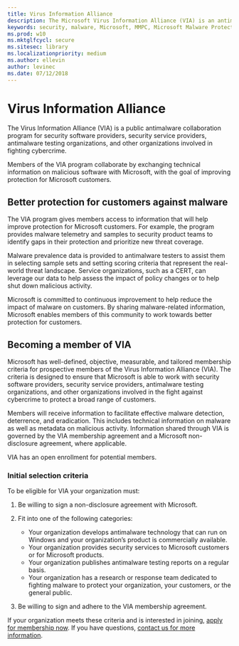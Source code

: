 ```yaml
---
title: Virus Information Alliance
description: The Microsoft Virus Information Alliance (VIA) is an antimalware collaboration program for security software and service providers, antimalware testing organizations, and other organizations involved in fighting cybercrime.
keywords: security, malware, Microsoft, MMPC, Microsoft Malware Protection Center, partners, sharing, samples, vendor exchange, CSS, alliance, WDSI
ms.prod: w10
ms.mktglfcycl: secure
ms.sitesec: library
ms.localizationpriority: medium
ms.author: ellevin
author: levinec
ms.date: 07/12/2018
---
```

# Virus Information Alliance

The Virus Information Alliance (VIA) is a public antimalware collaboration program for security software providers, security service providers, antimalware testing organizations, and other organizations involved in fighting cybercrime.

Members of the VIA program collaborate by exchanging technical information on malicious software with Microsoft, with the goal of improving protection for Microsoft customers.

## Better protection for customers against malware

The VIA program gives members access to information that will help improve protection for Microsoft customers. For example, the program provides malware telemetry and samples to security product teams to identify gaps in their protection and prioritize new threat coverage.

Malware prevalence data is provided to antimalware testers to assist them in selecting sample sets and setting scoring criteria that represent the real-world threat landscape. Service organizations, such as a CERT, can leverage our data to help assess the impact of policy changes or to help shut down malicious activity.

Microsoft is committed to continuous improvement to help reduce the impact of malware on customers. By sharing malware-related information, Microsoft enables members of this community to work towards better protection for customers.

## Becoming a member of VIA

Microsoft has well-defined, objective, measurable, and tailored membership criteria for prospective members of the Virus Information Alliance (VIA). The criteria is designed to ensure that Microsoft is able to work with security software providers, security service providers, antimalware testing organizations, and other organizations involved in the fight against cybercrime to protect a broad range of customers.

Members will receive information to facilitate effective malware detection, deterrence, and eradication. This includes technical information on malware as well as metadata on malicious activity. Information shared through VIA is governed by the VIA membership agreement and a Microsoft non-disclosure agreement, where applicable.

VIA has an open enrollment for potential members.

### Initial selection criteria

To be eligible for VIA your organization must:

1. Be willing to sign a non-disclosure agreement with Microsoft.

2. Fit into one of the following categories:
   * Your organization develops antimalware technology that can run on Windows and your organization’s product is commercially available.
   * Your organization provides security services to Microsoft customers or for Microsoft products.
   * Your organization publishes antimalware testing reports on a regular basis.
   * Your organization has a research or response team dedicated to fighting malware to protect your organization, your customers, or the general public.

3. Be willing to sign and adhere to the VIA membership agreement.

If your organization meets these criteria and is interested in joining, [apply for membership now](https://www.microsoft.com/en-us/wdsi/alliances/apply-alliance-membership). If you have questions, [contact us for more information](https://www.microsoft.com/en-us/wdsi/alliances/collaboration-inquiry).